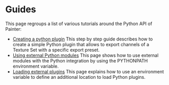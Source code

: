 Guides
======

This page regroups a list of various tutorials around the Python API of Painter:

- [Creating a python plugin](/guides/creating-python-plugin/)
  This step by step guide describes how to create a simple Python plugin that allows to export channels of a Texture Set with a specific export preset.
- [Using external Python modules](/guides/using-external-modules/)
  This page shows how to use external modules with the Python integration by using the PYTHONPATH environment variable.
- [Loading external plugins](/guides/loading-external-plugins/)
  This page explains how to use an environment variable to define an additional location to load Python plugins.